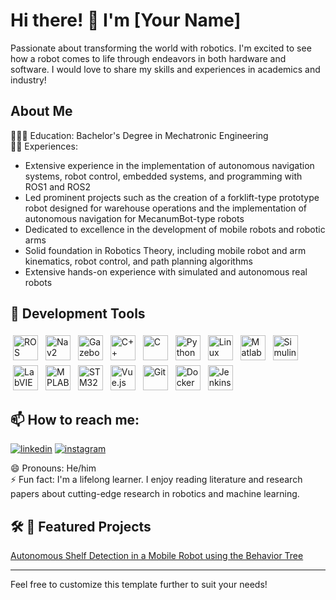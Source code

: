 # Hi there! 👋 I'm [Your Name]

<p>Passionate about transforming the world with robotics. I'm excited to see how a robot comes to life through endeavors in both hardware and software. I would love to share my skills and experiences in academics and industry!</p>

## About Me
<p>👨🏼‍🎓 Education: Bachelor's Degree in Mechatronic Engineering<br>
👩‍💻 Experiences:<br>
<ul>
    <li>Extensive experience in the implementation of autonomous navigation systems, robot control, embedded systems, and programming with ROS1 and ROS2</li>
    <li>Led prominent projects such as the creation of a forklift-type prototype robot designed for warehouse operations and the implementation of autonomous navigation for MecanumBot-type robots</li>
    <li>Dedicated to excellence in the development of mobile robots and robotic arms</li>
    <li>Solid foundation in Robotics Theory, including mobile robot and arm kinematics, robot control, and path planning algorithms</li>
    <li>Extensive hands-on experience with simulated and autonomous real robots</li>
</ul>
</p>

## 🚀 Development Tools
<p>
<img src="https://img.shields.io/badge/ROS-22314E?style=for-the-badge&logo=ros&logoColor=white" alt="ROS" height="40" style="vertical-align:top; margin:4px">
<img src="https://img.shields.io/badge/Nav2-22314E?style=for-the-badge&logo=ros&logoColor=white" alt="Nav2" height="40" style="vertical-align:top; margin:4px">
<img src="https://img.shields.io/badge/Gazebo-FFC107?style=for-the-badge&logo=gazebo&logoColor=black" alt="Gazebo" height="40" style="vertical-align:top; margin:4px">
<img src="https://img.shields.io/badge/C++-00599C?style=for-the-badge&logo=cplusplus&logoColor=white" alt="C++" height="40" style="vertical-align:top; margin:4px">
<img src="https://img.shields.io/badge/C-00599C?style=for-the-badge&logo=c&logoColor=white" alt="C" height="40" style="vertical-align:top; margin:4px">
<img src="https://img.shields.io/badge/Python-3776AB?style=for-the-badge&logo=python&logoColor=white" alt="Python" height="40" style="vertical-align:top; margin:4px">
<img src="https://img.shields.io/badge/Linux-FCC624?style=for-the-badge&logo=linux&logoColor=black" alt="Linux" height="40" style="vertical-align:top; margin:4px">
<img src="https://img.shields.io/badge/Matlab-0076A8?style=for-the-badge&logo=mathworks&logoColor=white" alt="Matlab" height="40" style="vertical-align:top; margin:4px">
<img src="https://img.shields.io/badge/Simulink-FF8C00?style=for-the-badge&logo=mathworks&logoColor=white" alt="Simulink" height="40" style="vertical-align:top; margin:4px">
<img src="https://img.shields.io/badge/LabVIEW-FFDB00?style=for-the-badge&logo=national-instruments&logoColor=white" alt="LabVIEW" height="40" style="vertical-align:top; margin:4px">
<img src="https://img.shields.io/badge/MPLAB-007ACC?style=for-the-badge&logo=microchip&logoColor=white" alt="MPLAB" height="40" style="vertical-align:top; margin:4px">
<img src="https://img.shields.io/badge/STM32CubeIDE-03234B?style=for-the-badge&logo=stmicroelectronics&logoColor=white" alt="STM32CubeIDE" height="40" style="vertical-align:top; margin:4px">
<img src="https://img.shields.io/badge/Vue.js-4FC08D?style=for-the-badge&logo=vue-dot-js&logoColor=white" alt="Vue.js" height="40" style="vertical-align:top; margin:4px">
<img src="https://img.shields.io/badge/Git-F05032?style=for-the-badge&logo=git&logoColor=white" alt="Git" height="40" style="vertical-align:top; margin:4px">
<img src="https://img.shields.io/badge/Docker-2496ED?style=for-the-badge&logo=docker&logoColor=white" alt="Docker" height="40" style="vertical-align:top; margin:4px">
<img src="https://img.shields.io/badge/Jenkins-D24939?style=for-the-badge&logo=jenkins&logoColor=white" alt="Jenkins" height="40" style="vertical-align:top; margin:4px">
</p>

## 📫 How to reach me:
[![linkedin](https://img.shields.io/badge/linkedin-0A66C2?style=for-the-badge&logo=linkedin&logoColor=white)](https://www.linkedin.com/in/peera-tienthong-a01b12142/)
[![instagram](https://img.shields.io/badge/instagram-1DA1F2?style=for-the-badge&logo=instagram)](https://www.instagram.com/pheera.t/?igshid=NDk5N2NlZjQ%3D)

😄 Pronouns: He/him<br>
⚡️ Fun fact: I'm a lifelong learner. I enjoy reading literature and research papers about cutting-edge research in robotics and machine learning.

## 🛠 🤖 Featured Projects
[Autonomous Shelf Detection in a Mobile Robot using the Behavior Tree](https://github.com/ptientho/RB-1-warehouse-navigation)

---

Feel free to customize this template further to suit your needs!


